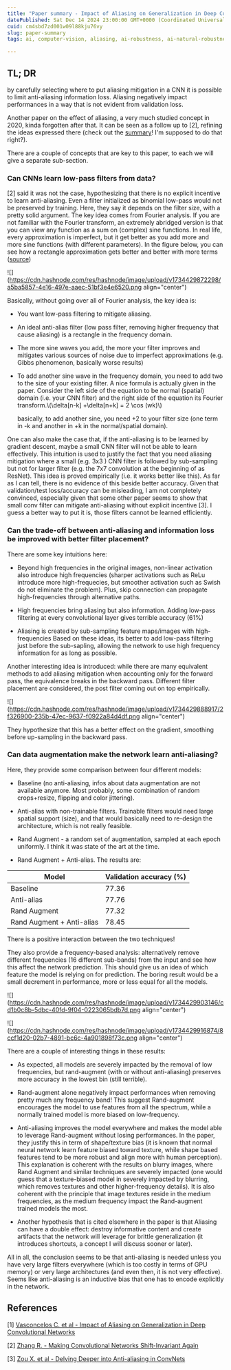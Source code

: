 ```yaml
---
title: "Paper summary - Impact of Aliasing on Generalization in Deep Convolutional Networks"
datePublished: Sat Dec 14 2024 23:00:00 GMT+0000 (Coordinated Universal Time)
cuid: cm4sbd7zd001w09l88kju76vy
slug: paper-summary
tags: ai, computer-vision, aliasing, ai-robustness, ai-natural-robustness, ai-spatial-robustness

---
```


## TL; DR

by carefully selecting where to put aliasing mitigation in a CNN it is possible to limit anti-aliasing information loss. Aliasing negatively impact performances in a way that is not evident from validation loss.

Another paper on the effect of aliasing, a very much studied concept in 2020, kinda forgotten after that. It can be seen as a follow up to \[2\], refining the ideas expressed there (check out the [summary](https://robustramblings.hashnode.dev/paper-summary-making-convolutional-networks-shift-invariant-again)! I'm supposed to do that right?).

There are a couple of concepts that are key to this paper, to each we will give a separate sub-section.

### Can CNNs learn low-pass filters from data?

\[2\] said it was not the case, hypothesizing that there is no explicit incentive to learn anti-aliasing. Even a filter initialized as binomial low-pass would not be preserved by training. Here, they say it depends on the filter size, with a pretty solid argument. The key idea comes from Fourier analysis. If you are not familiar with the Fourier transform, an extremely abridged version is that you can view any function as a sum on (complex) sine functions. In real life, every approximation is imperfect, but it get better as you add more and more sine functions (with different parameters). In the figure below, you can see how a rectangle approximation gets better and better with more terms ([source](https://www.researchgate.net/publication/337768291_FFT-based_solver_for_higher-order_and_multi-phase-field_fracture_models_applied_to_strongly_anisotropic_brittle_materials_and_poly-crystals))

![](https://cdn.hashnode.com/res/hashnode/image/upload/v1734429872298/a5ba5857-4e16-497e-aaec-51bf3e4e6520.png align="center")

Basically, without going over all of Fourier analysis, the key idea is:

* You want low-pass filtering to mitigate aliasing.
    
* An ideal anti-alias filter (low pass filter, removing higher frequency that cause aliasing) is a rectangle in the frequency domain.
    
* The more sine waves you add, the more your filter improves and mitigates various sources of noise due to imperfect approximations (e.g. Gibbs phenomenon, basically worse results)
    
* To add another sine wave in the frequency domain, you need to add two to the size of your existing filter. A nice formula is actually given in the paper. Consider the left side of the equation to be normal (spatial) domain (i.e. your CNN filter) and the right side of the equation its Fourier transform.\\(\delta[n-k] +\delta[n+k] = 2 \cos (wk)\\)
    
    basically, to add another sine, you need +2 to your filter size (one term in -k and another in +k in the normal/spatial domain).
    

One can also make the case that, if the anti-aliasing is to be learned by gradient descent, maybe a small CNN filter will not be able to learn effectively. This intuition is used to justify the fact that you need aliasing mitigation where a small (e.g. 3x3 ) CNN filter is followed by sub-sampling but not for larger filter (e.g. the 7x7 convolution at the beginning of as ResNet). This idea is proved empirically (i.e. it works better like this). As far as I can tell, there is no evidence of this beside better accuracy. Given that validation/test loss/accuracy can be misleading, I am not completely convinced, especially given that some other paper seems to show that small conv filter can mitigate anti-aliasing without explicit incentive \[3\]. I guess a better way to put it is, those filters cannot be learned efficiently.

### Can the trade-off between anti-aliasing and information loss be improved with better filter placement?

There are some key intuitions here:

* Beyond high frequencies in the original images, non-linear activation also introduce high frequencies (sharper activations such as ReLu introduce more high-frequecies, but smoother activation such as Swish do not eliminate the problem). Plus, skip connection can propagate high-frequencies through alternative paths.
    
* High frequencies bring aliasing but also information. Adding low-pass filtering at every convolutional layer gives terrible accuracy (61%)
    
* Aliasing is created by sub-sampling feature maps/images with high-frequencies Based on these ideas, its better to add low-pass filtering just before the sub-sapling, allowing the network to use high frequency information for as long as possible.
    

Another interesting idea is introduced: while there are many equivalent methods to add aliasing mitigation when accounting only for the forward pass, the equivalence breaks in the backward pass. Different filter placement are considered, the post filter coming out on top empirically.

![](https://cdn.hashnode.com/res/hashnode/image/upload/v1734429888917/2f326900-235b-47ec-9637-f0922a84d4df.png align="center")

They hypothesize that this has a better effect on the gradient, smoothing before up-sampling in the backward pass.

### Can data augmentation make the network learn anti-aliasing?

Here, they provide some comparison between four different models:

* Baseline (no anti-aliasing, infos about data augmentation are not available anymore. Most probably, some combination of random crops+resize, flipping and color jittering).
    
* Anti-alias with non-trainable filters. Trainable filters would need large spatial support (size), and that would basically need to re-design the architecture, which is not really feasible.
    
* Rand Augment - a random set of augmentation, sampled at each epoch uniformly. I think it was state of the art at the time.
    
* Rand Augment + Anti-alias. The results are:
    

| Model | Validation accuracy (%) |
| --- | --- |
| Baseline | 77.36 |
| Anti-alias | 77.76 |
| Rand Augment | 77.32 |
| Rand Augment + Anti-alias | 78.45 |

There is a positive interaction between the two techniques!

They also provide a frequency-based analysis: alternatively remove different frequencies (16 different sub-bands) from the input and see how this affect the network prediction. This should give us an idea of which feature the model is relying on for prediction. The boring result would be a small decrement in performance, more or less equal for all the models.

![](https://cdn.hashnode.com/res/hashnode/image/upload/v1734429903146/cd1b0c8b-5dbc-40fd-9f04-0223065bdb7d.png align="center")

![](https://cdn.hashnode.com/res/hashnode/image/upload/v1734429916874/8ccf1d20-02b7-4891-bc6c-4a901898f73c.png align="center")

There are a couple of interesting things in these results:

* As expected, all models are severely impacted by the removal of low frequencies, but rand-augment (with or without anti-aliasing) preserves more accuracy in the lowest bin (still terrible).
    
* Rand-augment alone negatively impact performances when removing pretty much any frequency band! This suggest Rand-augment encourages the model to use features from all the spectrum, while a normally trained model is more biased on low-frequency.
    
* Anti-aliasing improves the model everywhere and makes the model able to leverage Rand-augment without losing performances. In the paper, they justify this in term of shape/texture bias (it is known that normal neural network learn feature biased toward texture, while shape based features tend to be more robust and align more with human perception). This explanation is coherent with the results on blurry images, where Rand Augment and similar techniques are severely impacted (one would guess that a texture-biased model in severely impacted by blurring, which removes textures and other higher-frequency details). It is also coherent with the principle that image textures reside in the medium frequencies, as the medium frequency impact the Rand-augment trained models the most.
    
* Another hypothesis that is cited elsewhere in the paper is that Aliasing can have a double effect: destroy informative content and create artifacts that the network will leverage for brittle generalization (it introduces shortcuts, a concept I will discuss sooner or later).
    

All in all, the conclusion seems to be that anti-aliasing is needed unless you have very large filters everywhere (which is too costly in terms of GPU memory) or very large architectures (and even then, it is not very effective). Seems like anti-aliasing is an inductive bias that one has to encode explicitly in the network.

## References

\[1\] [Vasconcelos C. et al - Impact of Aliasing on Generalization in Deep Convolutional Networks](https://arxiv.org/abs/2108.03489)

\[2\] [Zhang R. - Making Convolutional Networks Shift-Invariant Again](https://arxiv.org/abs/1904.11486)

\[3\] [Zou X. et al - Delving Deeper into Anti-aliasing in ConvNets](https://arxiv.org/abs/2008.09604)